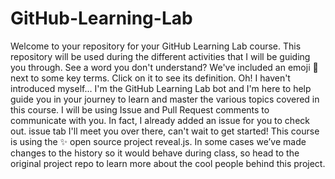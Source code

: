# GitHub-Learning-Lab
 Welcome to your repository for your GitHub Learning Lab course. This repository will be used during the different activities that I will be guiding you through. See a word you don't understand? We've included an emoji 📖 next to some key terms. Click on it to see its definition.  Oh! I haven't introduced myself...  I'm the GitHub Learning Lab bot and I'm here to help guide you in your journey to learn and master the various topics covered in this course. I will be using Issue and Pull Request comments to communicate with you. In fact, I already added an issue for you to check out.  issue tab  I'll meet you over there, can't wait to get started!  This course is using the ✨ open source project reveal.js. In some cases we’ve made changes to the history so it would behave during class, so head to the original project repo to learn more about the cool people behind this project.
